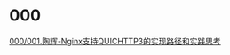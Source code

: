 # 000

[000/001.陶辉-Nginx支持QUICHTTP3的实现路径和实践思考](https://github.com/wangyonghong/pdf1/blob/master/000/陶辉-Nginx支持QUICHTTP3的实现路径和实践思考.pdf)
